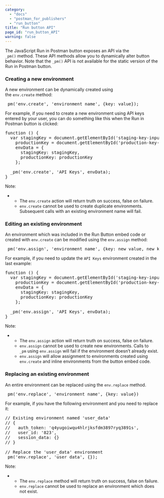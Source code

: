 ```yaml
---
category: 
  - "docs"
  - "postman_for_publishers"
  - "run_button"
title: "Run button API"
page_id: "run_button_API"
warning: false
---
```


The JavaScript Run in Postman button exposes an API via the ``_pm()`` method. These API methods allow you to dynamically alter button behavior. Note that the ``_pm()`` API is not available for the static version of the Run in Postman button.

### Creating a new environment

A new environment can be dynamically created using the ``env.create`` method:

<div>

<div>

<pre>_pm('env.create', 'environment_name', {key: value});</pre>

</div>

</div>

For example, if you need to create a new environment using API keys entered by your user, you can do something like this when the Run in Postman button is clicked:

<div>

<div>

<pre>function () {
  var stagingKey = document.getElementById('staging-key-input').value,
    productionKey = document.getElementById('production-key-input').value,
    envData = {
      stagingKey: stagingKey,
      productionKey: productionKey
    };

  _pm('env.create', 'API Keys', envData);
}</pre>

</div>

</div>

Note:

*   *   The ``env.create`` action will return truth on success, false on failure.
    *   ``env.create`` cannot be used to create duplicate environments. Subsequent calls with an existing environment name will fail.

### Editing an existing environment

An environment which was included in the Run Button embed code or created with `env.create` can be modified using the `env.assign` method:

<div>

<div>

<pre>_pm('env.assign', 'environment_name', {key: new_value, new_key: value})</pre>

</div>

</div>

For example, if you need to update the ``API Keys`` environment created in the last example:

<div>

<div>

<pre>function () {
  var stagingKey = document.getElementById('staging-key-input').value,
    productionKey = document.getElementById('production-key-input').value,
    envData = {
      stagingKey: stagingKey,
      productionKey: productionKey
    };

  _pm('env.assign', 'API Keys', envData);
}</pre>

</div>

</div>

Note:

*   *   The ``env.assign`` action will return truth on success, false on failure.
    *   ``env.assign`` cannot be used to create new environments. Calls to ``_pm`` using ``env.assign`` will fail if the environment doesn’t already exist.
    *   ``env.assign`` will allow assignment to environments created using ``env.create`` and inline environments from the button embed code.

### Replacing an existing environment

An entire environment can be replaced using the ``env.replace`` method.

<div>

<div>

<pre>_pm('env.replace', 'environment_name', {key: value})</pre>

</div>

</div>

For example, if you have the following environment and you need to replace it:

<div>

<div>

<pre>// Existing environment named 'user_data'
// {
//   auth_token: 'q4yugoiwqu4hlrjksfdm3897ryq3891s',
//   user_id: '823',
//   session_data: {}
// }

// Replace the 'user_data' environment
_pm('env.replace', 'user_data', {});</pre>

</div>

</div>

Note:

*   *   The ``env.replace`` method will return truth on success, false on failure.
    *   ``env.replace`` cannot be used to replace an environment which does not exist.
